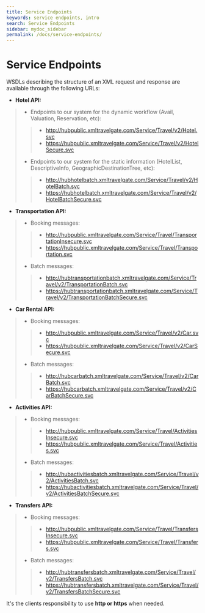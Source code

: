 ```yaml
---
title: Service Endpoints
keywords: service endpoints, intro
search: Service Endpoints
sidebar: mydoc_sidebar
permalink: /docs/service-endpoints/
---
```


# Service Endpoints


WSDLs describing the structure of an XML request and response are available
through the following URLs:

-   **Hotel API:**

> -   Endpoints to our system for the dynamic workflow (Avail, Valuation, Reservation, etc):
> 
> > -   <http://hubpublic.xmltravelgate.com/Service/Travel/v2/Hotel.svc>
> > -   <https://hubpublic.xmltravelgate.com/Service/Travel/v2/HotelSecure.svc>
> 
> -   Endpoints to our system for the static information (HotelList, DescriptiveInfo, GeographicDestinationTree, etc):
> 
> > -  <http://hubhotelbatch.xmltravelgate.com/Service/Travel/v2/HotelBatch.svc>
> > -  <https://hubhotelbatch.xmltravelgate.com/Service/Travel/v2/HotelBatchSecure.svc>

-   **Transportation API:**

> -   Booking messages:
> 
> > -   <http://hubpublic.xmltravelgate.com/Service/Travel/TransportationInsecure.svc>
> > -   <https://hubpublic.xmltravelgate.com/Service/Travel/Transportation.svc>
> 
> -   Batch messages:
> 
> > -   <http://hubtransportationbatch.xmltravelgate.com/Service/Travel/v2/TransportationBatch.svc>
> > -   <https://hubtransportationbatch.xmltravelgate.com/Service/Travel/v2/TransportationBatchSecure.svc>

-   **Car Rental API:**

> -   Booking messages:
> 
> > -   <http://hubpublic.xmltravelgate.com/Service/Travel/v2/Car.svc>
> > -   <https://hubpublic.xmltravelgate.com/Service/Travel/v2/CarSecure.svc>
> 
> -   Batch messages:
> 
> > -   <http://hubcarbatch.xmltravelgate.com/Service/Travel/v2/CarBatch.svc>
> > -   <https://hubcarbatch.xmltravelgate.com/Service/Travel/v2/CarBatchSecure.svc>

-   **Activities API:**

> -   Booking messages:
> 
> > -   <http://hubpublic.xmltravelgate.com/Service/Travel/ActivitiesInsecure.svc>
> > -   <https://hubpublic.xmltravelgate.com/Service/Travel/Activities.svc>
> 
> -   Batch messages:
> 
> > -   <http://hubactivitiesbatch.xmltravelgate.com/Service/Travel/v2/ActivitiesBatch.svc>
> > -   <https://hubactivitiesbatch.xmltravelgate.com/Service/Travel/v2/ActivitiesBatchSecure.svc>

-   **Transfers API:**

> -	Booking messages:
> 
> > -   <http://hubpublic.xmltravelgate.com/Service/Travel/TransfersInsecure.svc>
> > -   <https://hubpublic.xmltravelgate.com/Service/Travel/Transfers.svc>
> 
> -   Batch messages:
> 
> > -   <http://hubtransfersbatch.xmltravelgate.com/Service/Travel/v2/TransfersBatch.svc>
> > -   <https://hubtransfersbatch.xmltravelgate.com/Service/Travel/v2/TransfersBatchSecure.svc>


It's the clients responsibility to use **http or https** when needed.
